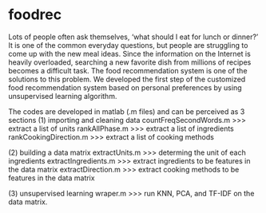 # foodrec

Lots of people often ask themselves, ‘what should I eat for lunch or dinner?’  It is one of the common everyday questions, but people are struggling to come up with the new meal ideas. Since the information on the Internet is heavily overloaded, searching a new favorite dish from millions of recipes becomes a difficult task. The food recommendation system is one of the solutions to this problem. We developed the first step of the customized food recommendation system based on personal preferences by using unsupervised learning algorithm. 

The codes are developed in matlab (.m files) and can be perceived as 3 sections
(1) importing and cleaning data
countFreqSecondWords.m >>> extract a list of units
rankAllPhase.m >>> extract a list of ingredients 
rankCookingDirection.m >>> extract a list of cooking methods

(2) building a data matrix
extractUnits.m >>> determing the unit of each ingredients
extractIngredients.m >>> extract ingredients to be features in the data matrix
extractDirection.m >>> extract cooking methods to be features in the data matrix

(3) unsupervised learning
wraper.m >>> run KNN, PCA, and TF-IDF on the data matrix.

